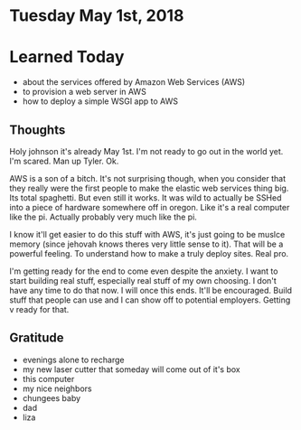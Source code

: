# Tuesday May 1st, 2018

# Learned Today
* about the services offered by Amazon Web Services (AWS)
* to provision a web server in AWS
* how to deploy a simple WSGI app to AWS

## Thoughts
Holy johnson it's already May 1st. I'm not ready to go out in the world yet. I'm scared. Man up Tyler. Ok.

AWS is a son of a bitch. It's not surprising though, when you consider that they really were the first people to make the elastic web services thing big. Its total spaghetti. But even still it works. It was wild to actually be SSHed into a piece of hardware somewhere off in oregon. Like it's a real computer like the pi. Actually probably very much like the pi.

I know it'll get easier to do this stuff with AWS, it's just going to be muslce memory (since jehovah knows theres very little sense to it). That will be a powerful feeling. To understand how to make a truly deploy sites. Real pro.

I'm getting ready for the end to come even despite the anxiety. I want to start building real stuff, especially real stuff of my own choosing. I don't have any time to do that now. I will once this ends. It'll be encouraged. Build stuff that people can use and I can show off to potential employers. Getting v ready for that.

## Gratitude
* evenings alone to recharge
* my new laser cutter that someday will come out of it's box
* this computer
* my nice neighbors
* chungees baby
* dad
* liza
